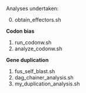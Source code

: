 Analyses undertaken:

0) obtain_effectors.sh

**Codon bias**
1) run_codonw.sh
2) analyze_codonw.sh

**Gene duplication**
1) fus_self_blast.sh
2) dag_chainer_analysis.sh
3) my_duplication_analysis.sh
